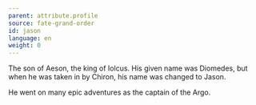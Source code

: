 ```yaml
---
parent: attribute.profile
source: fate-grand-order
id: jason
language: en
weight: 0
---
```


The son of Aeson, the king of Iolcus. His given name was Diomedes, but when he was taken in by Chiron, his name was changed to Jason.

He went on many epic adventures as the captain of the Argo.
